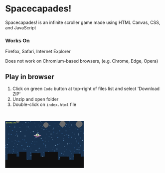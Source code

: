 # Spacecapades!

Spacecapades! is an infinite scroller game made using HTML Canvas, CSS, and JavaScript

### Works On

Firefox, Safari, Internet Explorer 

Does not work on Chromium-based browsers, (e.g. Chrome, Edge, Opera)

## Play in browser

1. Click on green `Code` button at top-right of files list and select 'Download ZIP'
2. Unzip and open folder
3. Double-click on `index.html` file

<p><br></p>

<img alt="Shows ufo avoiding asteroids." src="images/sc_gameplay.png" width=50% height=50%>

